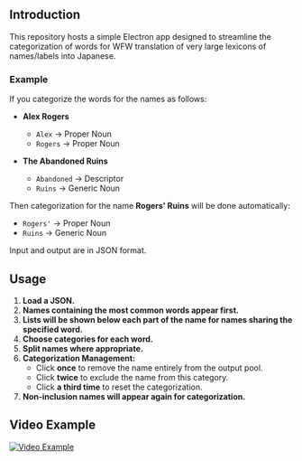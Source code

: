 ## Introduction
This repository hosts a simple Electron app designed to streamline the categorization of words for WFW translation of very large lexicons of names/labels into Japanese.

### Example
If you categorize the words for the names as follows:

- **Alex Rogers**
  - `Alex` → Proper Noun
  - `Rogers` → Proper Noun

- **The Abandoned Ruins**
  - `Abandoned` → Descriptor
  - `Ruins` → Generic Noun

Then categorization for the name **Rogers' Ruins** will be done automatically:
- `Rogers'` → Proper Noun
- `Ruins` → Generic Noun

Input and output are in JSON format.

## Usage
1. **Load a JSON.**
2. **Names containing the most common words appear first.**
3. **Lists will be shown below each part of the name for names sharing the specified word.**
4. **Choose categories for each word.**
5. **Split names where appropriate.**
6. **Categorization Management:**
   - Click **once** to remove the name entirely from the output pool.
   - Click **twice** to exclude the name from this category.
   - Click **a third time** to reset the categorization.
7. **Non-inclusion names will appear again for categorization.**

## Video Example

[![Video Example](https://github.com/user-attachments/assets/a2c0f91a-78f7-4417-af2e-2c06e9d24f65)](https://github.com/user-attachments/assets/a2c0f91a-78f7-4417-af2e-2c06e9d24f65)

